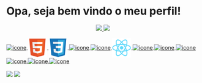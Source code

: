 # Opa, seja bem vindo o meu perfil!

<div align="center">
  <a href="https://github.com/rfllira">
  <img height="160em" src="https://github-readme-stats.vercel.app/api?username=rfllira&show_icons=true&theme=dark&include_all_commits=true&count_private=true"/>
  <img height="160em" src="https://github-readme-stats.vercel.app/api/top-langs/?username=rfllira&layout=compact&langs_count=7&theme=dark"/>
</div>

<div style="display: inline_block"><br>
  <img align="center" alt="icone" height="50" width="50" src="https://cdn.jsdelivr.net/gh/devicons/devicon/icons/git/git-original.svg">
  <img align="center" alt="icone" height="50" width="50" src="https://raw.githubusercontent.com/devicons/devicon/master/icons/html5/html5-original.svg">
  <img align="center" alt="icone" height="50" width="50" src="https://raw.githubusercontent.com/devicons/devicon/master/icons/css3/css3-original.svg">
  <img align="center" alt="icone" height="50" width="50" src="https://cdn.jsdelivr.net/gh/devicons/devicon/icons/javascript/javascript-original.svg">
  <img align="center" alt="icone" height="50" width="50" src="https://cdn.jsdelivr.net/gh/devicons/devicon/icons/typescript/typescript-original.svg">
  <img align="center" alt="icone" height="50" width="50" src="https://raw.githubusercontent.com/devicons/devicon/master/icons/react/react-original.svg">
  <img align="center" alt="icone" height="50" width="50" src="https://www.rlogical.com/wp-content/uploads/2021/08/Rlogical-Blog-Images-thumbnail-1.png">
  <img align="center" alt="icone" height="50" width="50" src="https://cdn.jsdelivr.net/gh/devicons/devicon/icons/jest/jest-plain.svg">
  <img align="center" alt="icone" height="45" width="45" src="https://cdn.jsdelivr.net/gh/devicons/devicon/icons/docker/docker-original.svg">
  <img align="center" alt="icone" height="45" width="45" src="https://cdn.jsdelivr.net/gh/devicons/devicon/icons/amazonwebservices/amazonwebservices-plain-wordmark.svg">
  <img align="center" alt="icone" height="45" width="45" src="https://cdn.jsdelivr.net/gh/devicons/devicon/icons/nodejs/nodejs-plain-wordmark.svg">
  <img align="center" alt="icone" height="45" width="45" src="https://cdn.jsdelivr.net/gh/devicons/devicon/icons/mysql/mysql-original.svg">
</div>

<br/>

<div>
  <a href = "mailto:rafaelira347@gmail.com"><img src="https://img.shields.io/badge/-Gmail-%23333?style=for-the-badge&logo=gmail&logoColor=white" target="_blank"></a>
  <a href="https://www.linkedin.com/in/rafael-lira-18283622b/" target="_blank"><img src="https://img.shields.io/badge/-LinkedIn-%230077B5?style=for-the-badge&logo=linkedin&logoColor=white" target="_blank"></a> 
<div/>

